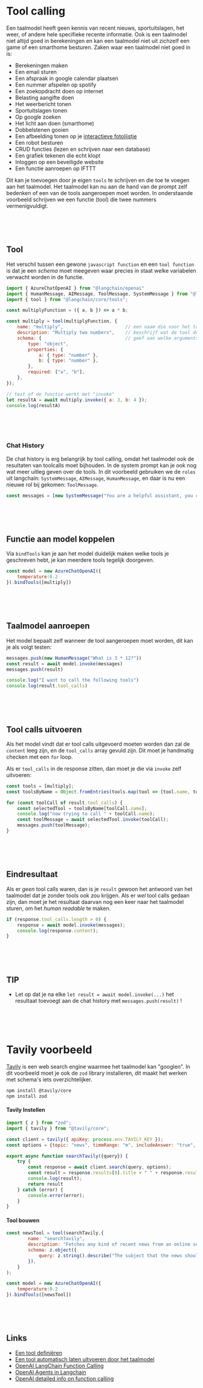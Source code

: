 # Tool calling

Een taalmodel heeft geen kennis van recent nieuws, sportuitslagen, het weer, of andere hele specifieke recente informatie. Ook is een taalmodel niet altijd goed in berekeningen en kan een taalmodel niet uit zichzelf een game of een smarthome besturen. Zaken waar een taalmodel niet goed in is:

- Berekeningen maken
- Een email sturen
- Een afspraak in google calendar plaatsen
- Een nummer afspelen op spotify
- Een zoekopdracht doen op internet
- Belasting aangifte doen
- Het weerbericht tonen
- Sportuitslagen tonen
- Op google zoeken
- Het licht aan doen (smarthome)
- Dobbelstenen gooien
- Een afbeelding tonen op je [interactieve fotolijstje](https://www.youtube.com/watch?v=L5PvQj1vfC4)
- Een robot besturen
- CRUD functies (lezen en schrijven naar een database)
- Een grafiek tekenen die echt klopt
- Inloggen op een beveiligde website
- Een functie aanroepen op IFTTT

Dit kan je toevoegen door je eigen `tools` te schrijven en die toe te voegen aan het taalmodel. Het taalmodel kan nu aan de hand van de prompt zelf bedenken of een van de tools aangeroepen moet worden. In onderstaande voorbeeld schrijven we een functie (tool) die twee nummers vermenigvuldigt. 

<br><br><br>

## Tool 

Het verschil tussen een gewone `javascript function` en een `tool function` is dat je een *schema* moet meegeven waar precies in staat welke variabelen verwacht worden in de functie. 

```js
import { AzureChatOpenAI } from "@langchain/openai"
import { HumanMessage, AIMessage, ToolMessage, SystemMessage } from "@langchain/core/messages";
import { tool } from "@langchain/core/tools";

const multiplyFunction = ({ a, b }) => a * b;

const multiply = tool(multiplyFunction, {
    name: "multiply",                       // een naam die voor het taalmodel duidelijk maakt wat de tool doet
    description: "Multiply two numbers",    // beschrijf wat de tool doet en wanneer het taalmodel dit nodig heeft
    schema: {                               // geef aan welke arguments de tool verwacht. voor "multiply" zijn dat twee getallen
        type: "object",
        properties: {
            a: { type: "number" },
            b: { type: "number" },
        },
        required: ["a", "b"],
    },
});

// test of de functie werkt met "invoke"
let resultA = await multiply.invoke({ a: 3, b: 4 });
console.log(resultA)
```
<Br><Br><br>

### Chat History

De chat history is erg belangrijk by tool calling, omdat het taalmodel ook de resultaten van toolcalls moet bijhouden. In de system prompt kan je ook nog wat meer uitleg geven over de tools. In dit voorbeeld gebruiken we de `roles` uit langchain:  `SystemMessage`, `AIMessage`, `HumanMessage`, en daar is nu een nieuwe rol bij gekomen: `ToolMessage`.

```js
const messages = [new SystemMessage("You are a helpful assistant, you can use the multiply tool to multiply two numbers")]
```

<br>
<br>
<br>

## Functie aan model koppelen

Via `bindTools` kan je aan het model duidelijk maken welke tools je geschreven hebt, je kan meerdere tools tegelijk doorgeven.

```js
const model = new AzureChatOpenAI({
    temperature:0.2
}).bindTools([multiply])
```
<br>
<br>
<br>

## Taalmodel aanroepen

Het model bepaalt zelf wanneer de tool aangeroepen moet worden, dit kan je als volgt testen:

```js
messages.push(new HumanMessage("What is 3 * 12?"))
const result = await model.invoke(messages)
messages.push(result)

console.log("I want to call the following tools")
console.log(result.tool_calls)
```
<br><br><br>

## Tool calls uitvoeren

Als het model vindt dat er tool calls uitgevoerd moeten worden dan zal de `content` leeg zijn, en de `tool_calls` array gevuld zijn. Dit moet je handmatig checken met een `for` loop. 

Als er `tool_calls` in de response zitten, dan moet je die via `invoke` zelf uitvoeren:

```js
const tools = [multiply]; 
const toolsByName = Object.fromEntries(tools.map(tool => [tool.name, tool]));

for (const toolCall of result.tool_calls) {
    const selectedTool = toolsByName[toolCall.name];
    console.log("now trying to call " + toolCall.name);
    const toolMessage = await selectedTool.invoke(toolCall);
    messages.push(toolMessage);
}
```

<br><br><br>


## Eindresultaat

Als er *geen* tool calls waren, dan is je `result` gewoon het antwoord van het taalmodel dat je zonder tools ook zou krijgen. Als er *wel* tool calls gedaan zijn, dan moet je het resultaat daarvan nog een keer naar het taalmodel sturen, om het *human readable* te maken.

```js
if (response.tool_calls.length > 0) {
    response = await model.invoke(messages);
    console.log(response.content);
}
```


<br><br><br>

## TIP

- Let op dat je na elke `let result = await model.invoke(...)` het resultaat toevoegt aan de chat history met `messages.push(result)` !


<br><br><br>



# Tavily voorbeeld

[Tavily](https://tavily.com) is een web search engine waarmee het taalmodel kan "googlen". In dit voorbeeld moet je ook de `zod` library installeren, dit maakt het werken met schema's iets overzichtelijker.

```sh
npm install @tavily/core
npm install zod
```

#### Tavily Instellen

```js
import { z } from "zod";
import { tavily } from "@tavily/core";

const client = tavily({ apiKey: process.env.TAVILY_KEY });
const options = {topic: "news", timeRange: "m", includeAnswer: "true", maxResults:1, days: 5 }

export async function searchTavily({query}) {   
    try {
        const response = await client.search(query, options);
        const result = response.results[0].title + " " + response.results[0].content
        console.log(result);
        return result
    } catch (error) {
        console.error(error);
    }
}
```
#### Tool bouwen

```js
const newsTool = tool(searchTavily,{
        name: "searchTavily",
        description: "Fetches any kind of recent news from an online search engine. This is recent news that the language model would otherwise not know about.", // helps the llm to understand when to use the tool
        schema: z.object({
            query: z.string().describe("The subject that the news should be about."), // helps the llm to format the input
        }),
    }
);

const model = new AzureChatOpenAI({
    temperature:0.2
}).bindTools([newsTool])
```



<br><br><br>

## Links

- [Een tool definiëren](https://js.langchain.com/docs/concepts/tools/)
- [Een tool automatisch laten uitvoeren door het taalmodel](https://js.langchain.com/docs/concepts/tool_calling/)
- [OpenAI LangChain Function Calling](https://js.langchain.com/docs/integrations/chat/openai)
- [OpenAI Agents in Langchain](https://js.langchain.com/docs/modules/agents/)
- [OpenAI detailed info on function calling](https://platform.openai.com/docs/guides/function-calling?lang=node.js)
